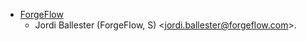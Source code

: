 - [ForgeFlow](https://www.forgeflow.com)
  - Jordi Ballester (ForgeFlow, S) \<<jordi.ballester@forgeflow.com>\>.
